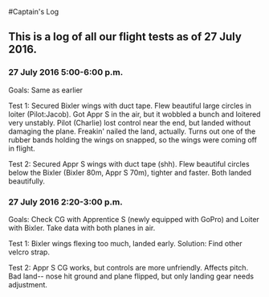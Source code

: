 #Captain's Log
## This is a log of all our flight tests as of 27 July 2016.

### 27 July 2016 5:00-6:00 p.m.
Goals: Same as earlier

Test 1: Secured Bixler wings with duct tape. Flew beautiful large circles in loiter (Pilot:Jacob). Got Appr S in the air, but it wobbled a bunch and loitered very unstably. Pilot (Charlie) lost control near the end, but landed without damaging the plane. Freakin' nailed the land, actually. Turns out one of the rubber bands holding the wings on snapped, so the wings were coming off in flight.

Test 2: Secured Appr S wings with duct tape (shh). Flew beautiful circles below the Bixler (Bixler 80m, Appr S 70m), tighter and faster. Both landed beautifully.

### 27 July 2016 2:20-3:00 p.m.
Goals: Check CG with Apprentice S (newly equipped with GoPro) and Loiter with Bixler. Take data with both planes in air.

Test 1: Bixler wings flexing too much, landed early. Solution: Find other velcro strap.

Test 2: Appr S CG works, but controls are more unfriendly. Affects pitch. Bad land-- nose hit ground and plane flipped, but only landing gear needs adjustment.
